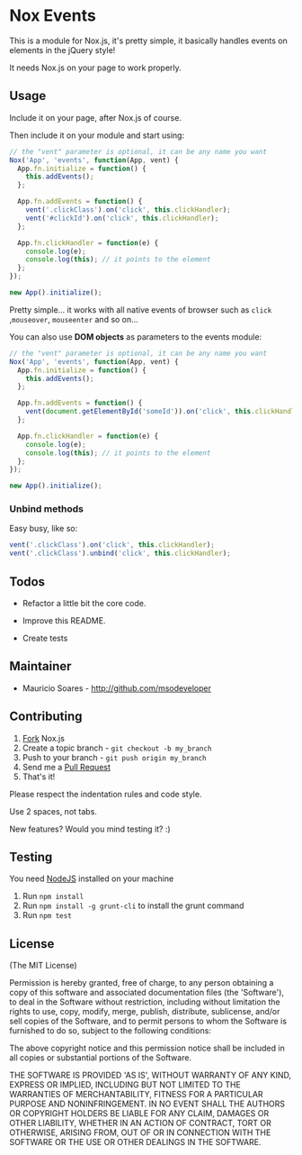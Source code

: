 # Nox Events

This is a module for Nox.js, it's pretty simple, it basically handles events on elements in the jQuery style!

It needs Nox.js on your page to work properly.

## Usage

Include it on your page, after Nox.js of course.

Then include it on your module and start using:

``` js
// the "vent" parameter is optional, it can be any name you want
Nox('App', 'events', function(App, vent) {
  App.fn.initialize = function() {
    this.addEvents();
  };

  App.fn.addEvents = function() {
    vent('.clickClass').on('click', this.clickHandler);
    vent('#clickId').on('click', this.clickHandler);
  };

  App.fn.clickHandler = function(e) {
    console.log(e);
    console.log(this); // it points to the element
  };
});

new App().initialize();
```

Pretty simple... it works with all native events of browser such as `click` ,`mouseover`, `mouseenter` and so on...

You can also use **DOM objects** as parameters to the events module:
``` js
// the "vent" parameter is optional, it can be any name you want
Nox('App', 'events', function(App, vent) {
  App.fn.initialize = function() {
    this.addEvents();
  };

  App.fn.addEvents = function() {
    vent(document.getElementById('someId')).on('click', this.clickHandler);
  };

  App.fn.clickHandler = function(e) {
    console.log(e);
    console.log(this); // it points to the element
  };
});

new App().initialize();
```


### Unbind methods

Easy busy, like so:

``` js
vent('.clickClass').on('click', this.clickHandler);
vent('.clickClass').unbind('click', this.clickHandler);
```

## Todos

- Refactor a little bit the core code.

- Improve this README.

- Create tests

## Maintainer

- Mauricio Soares - <http://github.com/msodeveloper>

## Contributing

1. [Fork](http://help.github.com/forking/) Nox.js
2. Create a topic branch - `git checkout -b my_branch`
3. Push to your branch - `git push origin my_branch`
4. Send me a [Pull Request](https://help.github.com/articles/using-pull-requests)
5. That's it!

Please respect the indentation rules and code style.

Use 2 spaces, not tabs.

New features? Would you mind testing it? :)

## Testing

You need [NodeJS](http://nodejs.org/) installed on your machine

1. Run `npm install`
2. Run `npm install -g grunt-cli` to install the grunt command
3. Run `npm test`

## License

(The MIT License)

Permission is hereby granted, free of charge, to any person obtaining
a copy of this software and associated documentation files (the
'Software'), to deal in the Software without restriction, including
without limitation the rights to use, copy, modify, merge, publish,
distribute, sublicense, and/or sell copies of the Software, and to
permit persons to whom the Software is furnished to do so, subject to
the following conditions:

The above copyright notice and this permission notice shall be
included in all copies or substantial portions of the Software.

THE SOFTWARE IS PROVIDED 'AS IS', WITHOUT WARRANTY OF ANY KIND,
EXPRESS OR IMPLIED, INCLUDING BUT NOT LIMITED TO THE WARRANTIES OF
MERCHANTABILITY, FITNESS FOR A PARTICULAR PURPOSE AND NONINFRINGEMENT.
IN NO EVENT SHALL THE AUTHORS OR COPYRIGHT HOLDERS BE LIABLE FOR ANY
CLAIM, DAMAGES OR OTHER LIABILITY, WHETHER IN AN ACTION OF CONTRACT,
TORT OR OTHERWISE, ARISING FROM, OUT OF OR IN CONNECTION WITH THE
SOFTWARE OR THE USE OR OTHER DEALINGS IN THE SOFTWARE.